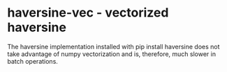 # haversine-vec - vectorized haversine

The haversine implementation installed with pip install haversine does not take advantage of numpy vectorization and is, therefore, much slower in batch operations.

